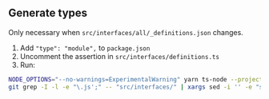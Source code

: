 ## Generate types

Only necessary when `src/interfaces/all/_definitions.json` changes.

1. Add `"type": "module",` to `package.json`
1. Uncomment the assertion in `src/interfaces/definitions.ts`
2. Run:

```sh
NODE_OPTIONS="--no-warnings=ExperimentalWarning" yarn ts-node --project "./tsconfig.typegen.json" --esm node_modules/.bin/polkadot-types-from-defs --package "." --input "./src/interfaces"
git grep -I -l -e "\.js';" -- "src/interfaces/" | xargs sed -i '' -e "s/\.js';/';/g" # mac
```
